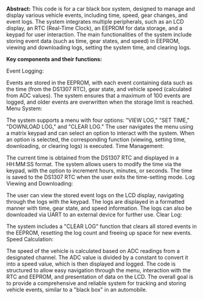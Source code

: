 **Abstract:**
This code is for a car black box system, designed to manage and display various vehicle events, including time, speed, gear changes, and event logs. The system integrates multiple peripherals, such as an LCD display, an RTC (Real-Time Clock), an EEPROM for data storage, and a keypad for user interaction. The main functionalities of the system include storing event data (such as time, gear states, and speed) in EEPROM, viewing and downloading logs, setting the system time, and clearing logs.

**Key components and their functions:**

Event Logging:

Events are stored in the EEPROM, with each event containing data such as the time (from the DS1307 RTC), gear state, and vehicle speed (calculated from ADC values).
The system ensures that a maximum of 100 events are logged, and older events are overwritten when the storage limit is reached.
Menu System:

The system supports a menu with four options: "VIEW LOG," "SET TIME," "DOWNLOAD LOG," and "CLEAR LOG."
The user navigates the menu using a matrix keypad and can select an option to interact with the system. When an option is selected, the corresponding function (viewing, setting time, downloading, or clearing logs) is executed.
Time Management:

The current time is obtained from the DS1307 RTC and displayed in a HH:MM:SS format.
The system allows users to modify the time via the keypad, with the option to increment hours, minutes, or seconds. The time is saved to the DS1307 RTC when the user exits the time-setting mode.
Log Viewing and Downloading:

The user can view the stored event logs on the LCD display, navigating through the logs with the keypad.
The logs are displayed in a formatted manner with time, gear state, and speed information.
The logs can also be downloaded via UART to an external device for further use.
Clear Log:

The system includes a "CLEAR LOG" function that clears all stored events in the EEPROM, resetting the log count and freeing up space for new events.
Speed Calculation:

The speed of the vehicle is calculated based on ADC readings from a designated channel. The ADC value is divided by a constant to convert it into a speed value, which is then displayed and logged.
The code is structured to allow easy navigation through the menu, interaction with the RTC and EEPROM, and presentation of data on the LCD. The overall goal is to provide a comprehensive and reliable system for tracking and storing vehicle events, similar to a "black box" in an automobile.
